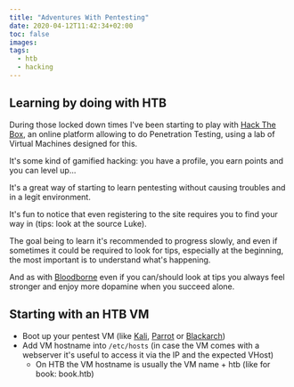 ```yaml
---
title: "Adventures With Pentesting"
date: 2020-04-12T11:42:34+02:00
toc: false
images:
tags:
  - htb
  - hacking
---
```


## Learning by doing with HTB

During those locked down times I've been starting to play with [Hack The
Box](https://hackthebox.eu), an online platform allowing to do Penetration
Testing, using a lab of Virtual Machines designed for this.

It's some kind of gamified hacking: you have a profile, you earn points and you
can level up...

It's a great way of starting to learn pentesting without causing troubles and
in a legit environment.

It's fun to notice that even registering to the site requires you to find your
way in (tips: look at the source Luke).

The goal being to learn it's recommended to progress slowly, and even if
sometimes it could be required to look for tips, especially at the beginning,
the most important is to understand what's happening.

And as with [Bloodborne](https://bloodborne.wiki.fextralife.com/) even if you
can/should look at tips you always feel stronger and enjoy more dopamine when
you succeed alone.

## Starting with an HTB VM

- Boot up your pentest VM (like [Kali](https://www.kali.org/),
  [Parrot](https://parrotlinux.org/) or
  [Blackarch](https://www.blackarch.org/))
- Add VM hostname into `/etc/hosts` (in case the VM comes with a webserver it's
  useful to access it via the IP and the expected VHost)
  - On HTB the VM hostname is usually the VM name + htb (like for book: book.htb)
